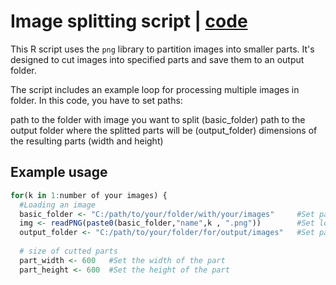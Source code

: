 # Image splitting script | [code](./4_Splitting_images_on_parts.R)

This R script uses the `png` library to partition images into smaller parts. It's designed to cut images into specified parts and save them to an output folder.

The script includes an example loop for processing multiple images in folder.
In this code, you have to set paths:

path to the folder with image you want to split (basic_folder)
path to the output folder where the splitted parts will be (output_folder)
dimensions of the resulting parts (width and height)

## Example usage
```R
for(k in 1:number of your images) {
  #Loading an image
  basic_folder <- "C:/path/to/your/folder/with/your/images"     #Set path to your folder
  img <- readPNG(paste0(basic_folder,"name",k , ".png"))        #Set logic to name images in your folder
  output_folder <- "C:/path/to/your/folder/for/output/images"   #Set path to folder for you output images
  
  # size of cutted parts
  part_width <- 600   #Set the width of the part
  part_height <- 600  #Set the height of the part

